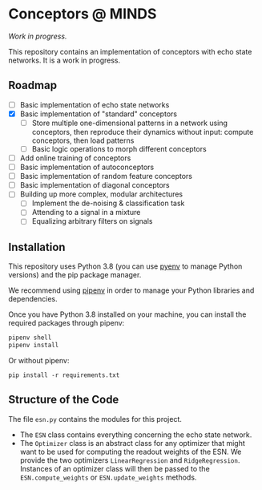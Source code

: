 # Conceptors @ MINDS
*Work in progress.*

This repository contains an implementation of conceptors with echo state networks. It is a work in progress. 

## Roadmap

- [ ] Basic implementation of echo state networks
- [x] Basic implementation of "standard" conceptors
   - [ ] Store multiple one-dimensional patterns in a network using conceptors, then reproduce their dynamics without input: compute conceptors, then load patterns
   - [ ] Basic logic operations to morph different conceptors
- [ ] Add online training of conceptors
- [ ] Basic implementation of autoconceptors
- [ ] Basic implementation of random feature conceptors
- [ ] Basic implementation of diagonal conceptors
- [ ] Building up more complex, modular architectures
   - [ ] Implement the de-noising & classification task
   - [ ] Attending to a signal in a mixture
   - [ ] Equalizing arbitrary filters on signals

## Installation

This repository uses Python 3.8 (you can use [pyenv](https://github.com/pyenv/pyenv) to manage Python versions) and the pip package manager.

We recommend using [pipenv](https://pipenv.pypa.io/en/latest/) in order to manage your Python libraries and dependencies. 

Once you have Python 3.8 installed on your machine, you can install the required packages through pipenv:

```bash
pipenv shell
pipenv install
```

Or without pipenv:

```
pip install -r requirements.txt
```

## Structure of the Code

The file `esn.py` contains the modules for this project. 

- The `ESN` class contains everything concerning the echo state network.
- The `Optimizer` class is an abstract class for any optimizer that might want to be used for computing the readout weights of the ESN. We provide the two optimizers `LinearRegression` and `RidgeRegression`. Instances of an optimizer class will then be passed to the `ESN.compute_weights` or `ESN.update_weights` methods. 
